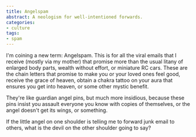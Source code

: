 ```yaml
---
title: Angelspam
abstract: A neologism for well-intentioned forwards.
categories:
- culture
tags:
- spam
---
```


I'm coining a new term: Angelspam.  This is for all the viral emails that I receive (mostly via my mother) that promise more than the usual litany of enlarged body parts, wealth without effort, or miniature RC cars.  These are the chain letters that promise to make you or your loved ones feel good, receive the grace of heaven, obtain a chakra tattoo on your aura that ensures you get into heaven, or some other mystic benefit.

They're like guardian angel pins, but much more insidious, because these pins insist you assault everyone you know with copies of themselves, or the angel doesn't get its wings, or something.

If the little angel on one shoulder is telling me to forward junk email to others, what is the devil on the other shoulder going to say?
